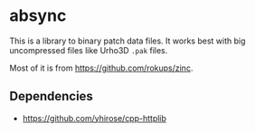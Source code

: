 # absync

This is a library to binary patch data files. It works best with big uncompressed
files like Urho3D `.pak` files.

Most of it is from https://github.com/rokups/zinc.

## Dependencies

* https://github.com/yhirose/cpp-httplib
